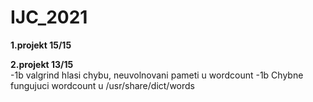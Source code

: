 # IJC_2021

**1.projekt  	15/15**

**2.projekt	  13/15**	  
-1b valgrind hlasi chybu, neuvolnovani pameti u wordcount
-1b Chybne fungujuci wordcount u /usr/share/dict/words


